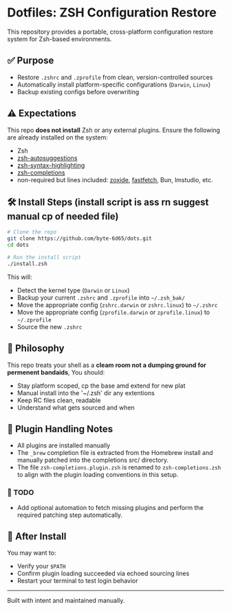 # Dotfiles: ZSH Configuration Restore

This repository provides a portable, cross-platform configuration restore system for Zsh-based environments.

## ✅ Purpose

* Restore `.zshrc` and `.zprofile` from clean, version-controlled sources
* Automatically install platform-specific configurations (`Darwin`, `Linux`)
* Backup existing configs before overwriting

## ⚠️ Expectations

This repo **does not install** Zsh or any external plugins.
Ensure the following are already installed on the system:

* Zsh
* [zsh-autosuggestions](https://github.com/zsh-users/zsh-autosuggestions)
* [zsh-syntax-highlighting](https://github.com/zsh-users/zsh-syntax-highlighting)
* [zsh-completions](https://github.com/zsh-users/zsh-completions)
* non-required but lines included: [zoxide](https://github.com/ajeetdsouza/zoxide), [fastfetch](https://github.com/fastfetch-cli/fastfetch), Bun, lmstudio, etc.

## 🛠 Install Steps (install script is ass rn suggest manual cp of needed file)

```bash
# Clone the repo
git clone https://github.com/byte-6d65/dots.git
cd dots

# Run the install script
./install.zsh
```

This will:

* Detect the kernel type (`Darwin` or `Linux`)
* Backup your current `.zshrc` and `.zprofile` into `~/.zsh_bak/`
* Move the appropriate config (`zshrc.darwin` or `zshrc.linux`) to `~/.zshrc`
* Move the appropriate config (`zprofile.darwin` or `zprofile.linux`) to `~/.zprofile`
* Source the new `.zshrc`

## 🌱 Philosophy

This repo treats your shell as a **cleam room not a dumping ground for permenent bandaids**, You should:

* Stay platform scoped, cp the base amd extend for new plat
* Manual install into the '~/.zsh' dir any extentions
* Keep RC files clean, readable
* Understand what gets sourced and when

## 🔧 Plugin Handling Notes

* All plugins are installed manually
* The `_brew` completion file is extracted from the Homebrew install and manually patched into the completions src/ directory.
* The file `zsh-completions.plugin.zsh` is renamed to `zsh-completions.zsh` to align with the plugin loading conventions in this setup.

### 📌 TODO

* Add optional automation to fetch missing plugins and perform the required patching step automatically.

## 🧹 After Install

You may want to:

* Verify your `$PATH`
* Confirm plugin loading succeeded via echoed sourcing lines
* Restart your terminal to test login behavior

---

Built with intent and maintained manually.
